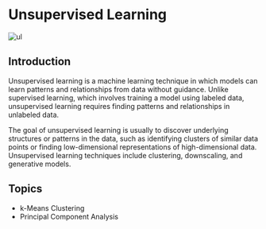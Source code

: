 # Unsupervised Learning
![ul](https://user-images.githubusercontent.com/108134942/235795444-4dfe7087-3c0d-4059-acdc-716c09ac1b44.png)



## Introduction

Unsupervised learning is a machine learning technique in which models can learn patterns and relationships from data without guidance. Unlike supervised learning, which involves training a model using labeled data, unsupervised learning requires finding patterns and relationships in unlabeled data.

The goal of unsupervised learning is usually to discover underlying structures or patterns in the data, such as identifying clusters of similar data points or finding low-dimensional representations of high-dimensional data. Unsupervised learning techniques include clustering, downscaling, and generative models.

## Topics
 
  * k-Means Clustering
  * Principal Component Analysis
